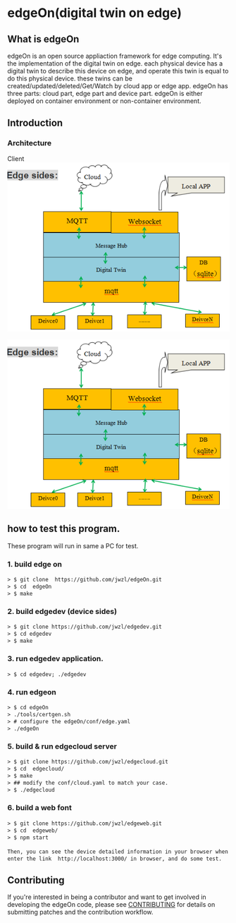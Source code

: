 # edgeOn(digital twin on edge)

## What is edgeOn
edgeOn is an open source appliaction framework for edge computing. It's the implementation of the digital twin on edge. each physical device has a digital twin to describe this device on edge, and operate this twin is equal to do this physical device. these twins can be created/updated/deleted/Get/Watch by cloud app or edge app. edgeOn has three parts: cloud part, edge part and device part. edgeOn is either deployed on container environment or non-container environment.

## Introduction


### Architecture
Client
<img src="./docs/images/digitaltwin.png">


![Server Architecture](./docs/images/digitaltwin.png)

## how to test this program.
 These program will run in same a PC for test. 
### 1. build edge on 
	> $ git clone  https://github.com/jwzl/edgeOn.git
	> $ cd 	edgeOn
	> $ make

### 2. build edgedev (device sides)
	> $ git clone https://github.com/jwzl/edgedev.git
	> $ cd edgedev
	> $ make
### 3. run edgedev application. 
	> $ cd edgedev; ./edgedev
### 4. run edgeon
	> $ cd edgeOn
	> ./tools/certgen.sh
    > # configure the edgeOn/conf/edge.yaml 
	> ./edgeOn

### 5. build & run edgecloud server
	> $ git clone https://github.com/jwzl/edgecloud.git
	> $ cd 	edgecloud/
	> $ make
	> ## modify the conf/cloud.yaml to match your case.
	> $ ./edgecloud
	
### 6. build a web font
	> $ git clone https://github.com/jwzl/edgeweb.git
	> $ cd 	edgeweb/
	> $ npm start

	Then, you can see the device detailed information in your browser when enter the link  http://localhost:3000/ in browser, and do some test.

## Contributing

If you're interested in being a contributor and want to get involved in developing the edgeOn code, please see [CONTRIBUTING](CONTRIBUTING.md) for details on submitting patches and the contribution workflow.
